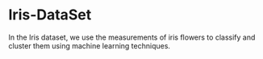 # Iris-DataSet
In the Iris dataset, we use the measurements of iris flowers to classify and cluster them using machine learning techniques.
